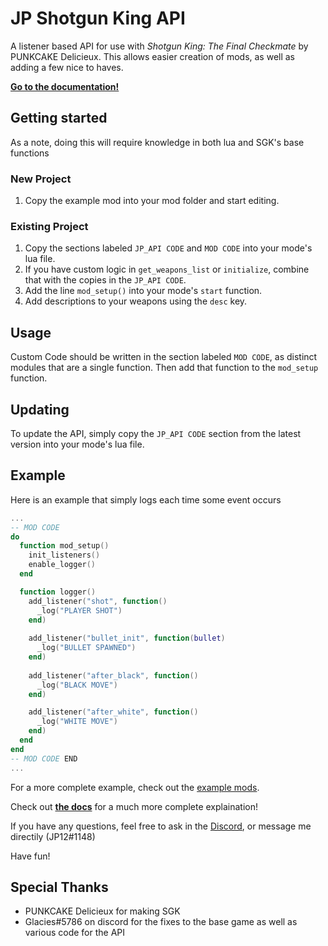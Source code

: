 # JP Shotgun King API
A listener based API for use with *Shotgun King: The Final Checkmate* by PUNKCAKE Delicieux.
This allows easier creation of mods, as well as adding a few nice to haves.


**[Go to the documentation!](/doc/api.md)**

## Getting started
As a note, doing this will require knowledge in both lua and SGK's base functions 
### New Project
1. Copy the example mod into your mod folder and start editing.

### Existing Project
1. Copy the sections labeled `JP_API CODE` and `MOD CODE` into your mode's lua file.
2. If you have custom logic in `get_weapons_list` or `initialize`, combine that with the copies in the `JP_API CODE`.
3. Add the line `mod_setup()` into your mode's `start` function.
4. Add descriptions to your weapons using the `desc` key.

## Usage
Custom Code should be written in the section labeled `MOD CODE`, as distinct modules that are a single function. Then add that function to the `mod_setup` function.

## Updating
To update the API, simply copy the `JP_API CODE` section from the latest version into your mode's lua file.

## Example
Here is an example that simply logs each time some event occurs
```lua
...
-- MOD CODE
do
  function mod_setup()
    init_listeners()
    enable_logger()
  end

  function logger()
    add_listener("shot", function() 
      _log("PLAYER SHOT")
    end)
    
    add_listener("bullet_init", function(bullet) 
      _log("BULLET SPAWNED")
    end)
    
    add_listener("after_black", function() 
      _log("BLACK MOVE")
    end)

    add_listener("after_white", function() 
      _log("WHITE MOVE")
    end)
  end
end
-- MOD CODE END
...
```
For a more complete example, check out the [example mods](/examples/).

Check out **[the docs](/doc/api.md)** for a much more complete explaination!

If you have any questions, feel free to ask in the [Discord](https://discord.gg/dpQx647USm), or message me directily (JP12#1148)

Have fun!

## Special Thanks
- PUNKCAKE Delicieux for making SGK
- Glacies#5786 on discord for the fixes to the base game as well as various code for the API
